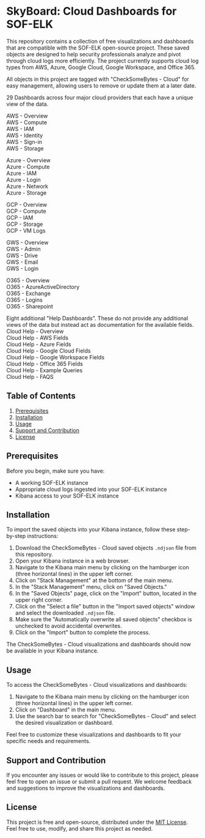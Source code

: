 # SkyBoard: Cloud Dashboards for SOF-ELK

This repository contains a collection of free visualizations and dashboards that are compatible with the SOF-ELK open-source project. These saved objects are designed to help security professionals analyze and pivot through cloud logs more efficiently. The project currently supports cloud log types from AWS, Azure, Google Cloud, Google Workspace, and Office 365.

All objects in this project are tagged with "CheckSomeBytes - Cloud" for easy management, allowing users to remove or update them at a later date.

29 Dashboards across four major cloud providers that each have a unique view of the data. 

AWS - Overview  
AWS - Compute  
AWS - IAM  
AWS - Identity  
AWS - Sign-in  
AWS - Storage  
 
Azure - Overview  
Azure - Compute  
Azure - IAM  
Azure - Login  
Azure - Network  
Azure - Storage  

GCP - Overview  
GCP - Compute  
GCP - IAM  
GCP - Storage  
GCP - VM Logs  

GWS - Overview  
GWS - Admin  
GWS - Drive  
GWS - Email  
GWS - Login  

O365 - Overview  
O365 - AzureActiveDirectory  
O365 - Exchange  
O365 - Logins  
O365 - Sharepoint  


Eight additional "Help Dashboards". These do not provide any additional views of the data but instead act as documentation for the available fields.   
Cloud Help - Overview  
Cloud Help - AWS Fields   
Cloud Help - Azure Fields  
Cloud Help - Google Cloud Fields  
Cloud Help - Google Workspace Fields  
Cloud Help - Office 365 Fields  
Cloud Help - Example Queries  
Cloud Help - FAQS  


## Table of Contents

1. [Prerequisites](#prerequisites)
2. [Installation](#installation)
3. [Usage](#usage)
4. [Support and Contribution](#support-and-contribution)
5. [License](#license)

## Prerequisites

Before you begin, make sure you have:

- A working SOF-ELK instance
- Appropriate cloud logs ingested into your SOF-ELK instance
- Kibana access to your SOF-ELK instance

## Installation

To import the saved objects into your Kibana instance, follow these step-by-step instructions:

1. Download the CheckSomeBytes - Cloud saved objects `.ndjson` file from this repository.
2. Open your Kibana instance in a web browser.
3. Navigate to the Kibana main menu by clicking on the hamburger icon (three horizontal lines) in the upper left corner.
4. Click on "Stack Management" at the bottom of the main menu.
5. In the "Stack Management" menu, click on "Saved Objects."
6. In the "Saved Objects" page, click on the "Import" button, located in the upper right corner.
7. Click on the "Select a file" button in the "Import saved objects" window and select the downloaded `.ndjson` file.
8. Make sure the "Automatically overwrite all saved objects" checkbox is unchecked to avoid accidental overwrites.
9. Click on the "Import" button to complete the process.

The CheckSomeBytes - Cloud visualizations and dashboards should now be available in your Kibana instance.

## Usage

To access the CheckSomeBytes - Cloud visualizations and dashboards:

1. Navigate to the Kibana main menu by clicking on the hamburger icon (three horizontal lines) in the upper left corner.
2. Click on "Dashboard" in the main menu.
3. Use the search bar to search for "CheckSomeBytes - Cloud" and select the desired visualization or dashboard.

Feel free to customize these visualizations and dashboards to fit your specific needs and requirements.

## Support and Contribution

If you encounter any issues or would like to contribute to this project, please feel free to open an issue or submit a pull request. We welcome feedback and suggestions to improve the visualizations and dashboards.

## License

This project is free and open-source, distributed under the [MIT License](LICENSE). Feel free to use, modify, and share this project as needed.

